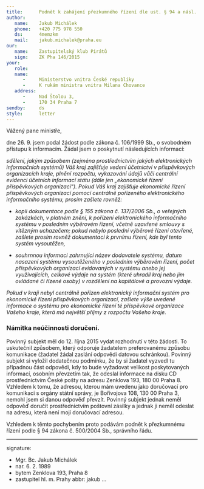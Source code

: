 ```yaml
---
title:      Podnět k zahájení přezkumného řízení dle ust. § 94 a násl. správního řádu 
author:
   name:    Jakub Michálek
   phone:   +420 775 978 550
   ds:      4memzkm
   mail:    jakub.michalek@praha.eu
our:
   name:    Zastupitelský klub Pirátů
   sign:    ZK Pha 146/2015
your:
   role:    
   name:
      -     Ministerstvo vnitra České republiky
      -     K rukám ministra vnitra Milana Chovance
   address:
      -     Nad Štolou 3,
      -     170 34 Praha 7
sendby:     ds
style:      letter
---
```


Vážený pane ministře,

dne 26. 9. jsem podal žádost podle zákona č. 106/1999 Sb., o svobodném přístupu k informacím. Žádal jsem o poskytnutí následujících informací: 

*sdělení, jakým způsobem (zejména prostřednictvím jakých elektronických informačních systémů) Váš kraj zajišťuje vedení účetnictví v příspěvkových organizacích kraje, plnění rozpočtu, vykazování údajů vůči centrální evidenci účetních informací státu (dále jen „ekonomické řízení příspěvkových organizací“). Pokud Váš kraj zajišťuje ekonomické řízení příspěvkových organizací pomocí centrálně pořízeného elektronického informačního systému, prosím zašlete rovněž:*

- *kopii dokumentace podle § 155 zákona č. 137/2006 Sb., o veřejných zakázkách, v platném znění, k pořízení elektronického informačního systému v posledním výběrovém řízení, včetně uzavřené smlouvy s vítězným uchazečem; pokud nebylo poslední výběrové řízení otevřené, zašlete prosím rovněž dokumentaci k prvnímu řízení, kde byl tento systém vysoutěžen,*

- *souhrnnou informaci zahrnující název dodavatele systému, datum nasazení systému vysoutěženého v posledním výběrovém řízení, počet příspěvkových organizací evidovaných v systému anebo jej využívajících, celkové výdaje na systém (které uhradil kraj nebo jím ovládané či řízené osoby) v rozdělení na kapitálové a provozní výdaje.*

*Pokud v kraji nebyl centrálně pořízen elektronický informační systém pro ekonomické řízení příspěvkových organizací, zašlete výše uvedené informace o systému pro ekonomické řízení té příspěvkové organizace Vašeho kraje, která má největší příjmy z rozpočtu Vašeho kraje.*

### Námitka neúčinnosti doručení.

Povinný subjekt měl do 12. října 2015 vydat rozhodnutí v této žádosti. To uskutečnil způsobem, který odporuje žadatelem preferovanému způsobu komunikace (žadatel žádal zaslání odpovědi datovou schránkou). Povinný subjekt si vyložil dodatečnou podmínku, že by si žadatel vyzvedl tu případnou část odpovědi, kdy to bude vyžadovat velikost poskytovaných informací, osobním převzetím tak, že odeslal informace na disku CD prostřednictvím České pošty na adresu Zenklova 193, 180 00 Praha 8. Vzhledem k tomu, že adresou, kterou mám uvedenu jako doručovací pro komunikaci s orgány státní správy, je Bořivojova 108, 130 00 Praha 3, nemohl jsem si danou odpověď převzít. Povinný subjekt jednak neměl odpověď doručit prostřednictvím poštovní zásilky a jednak ji neměl odeslat na adresu, která není mojí doručovací adresou. 

Vzhledem k těmto pochybením proto podávám podnět k přezkumnému řízení podle § 94 zákona č. 500/2004 Sb., správního řádu. 

---
signature:
  - Mgr. Bc. Jakub Michálek
  - nar. 6. 2. 1989
  - bytem Zenklova 193, Praha 8
  - zastupitel hl. m. Prahy
abbr:       jakub
...

